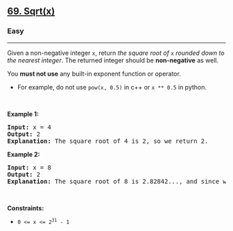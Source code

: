 <h2><a href="https://leetcode.com/problems/sqrtx/">69. Sqrt(x)</a></h2><h3>Easy</h3><hr><div bis_skin_checked="1"><p>Given a non-negative integer <code>x</code>, return <em>the square root of </em><code>x</code><em> rounded down to the nearest integer</em>. The returned integer should be <strong>non-negative</strong> as well.</p>

<p>You <strong>must not use</strong> any built-in exponent function or operator.</p>

<ul>
	<li>For example, do not use <code>pow(x, 0.5)</code> in c++ or <code>x ** 0.5</code> in python.</li>
</ul>

<p>&nbsp;</p>
<p><strong class="example">Example 1:</strong></p>

<pre style="position: relative;"><strong>Input:</strong> x = 4
<strong>Output:</strong> 2
<strong>Explanation:</strong> The square root of 4 is 2, so we return 2.
<div class="open_grepper_editor" title="Edit &amp; Save To Grepper" bis_skin_checked="1"></div></pre>

<p><strong class="example">Example 2:</strong></p>

<pre style="position: relative;"><strong>Input:</strong> x = 8
<strong>Output:</strong> 2
<strong>Explanation:</strong> The square root of 8 is 2.82842..., and since we round it down to the nearest integer, 2 is returned.
<div class="open_grepper_editor" title="Edit &amp; Save To Grepper" bis_skin_checked="1"></div></pre>

<p>&nbsp;</p>
<p><strong>Constraints:</strong></p>

<ul>
	<li><code>0 &lt;= x &lt;= 2<sup>31</sup> - 1</code></li>
</ul>
</div>